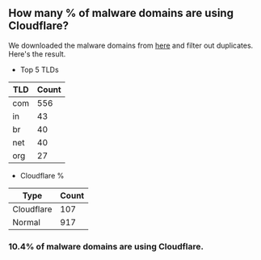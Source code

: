 ## How many % of malware domains are using Cloudflare?


We downloaded the malware domains from [here](https://urlhaus.abuse.ch) and filter out duplicates.
Here's the result.


[//]: # (start replacement)


- Top 5 TLDs

| TLD | Count |
| --- | --- |
| com | 556 |
| in | 43 |
| br | 40 |
| net | 40 |
| org | 27 |


- Cloudflare %

| Type | Count |
| --- | --- |
| Cloudflare | 107 |
| Normal | 917 |


### 10.4% of malware domains are using Cloudflare.